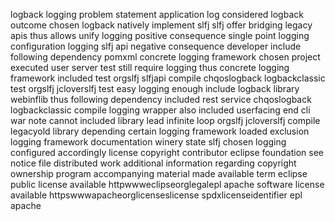 logback logging problem statement application log considered logback outcome chosen logback natively implement slfj slfj offer bridging legacy apis thus allows unify logging positive consequence single point logging configuration logging slfj api negative consequence developer include following dependency pomxml concrete logging framework chosen project executed user server test still require logging thus concrete logging framework included test orgslfj slfjapi compile chqoslogback logbackclassic test orgslfj jcloverslfj test easy logging enough include logback library webinflib thus following dependency included rest service chqoslogback logbackclassic compile logging wrapper also included userfacing end cli war note cannot included library lead infinite loop orgslfj jcloverslfj compile legacyold library depending certain logging framework loaded exclusion logging framework documentation winery state slfj chosen logging configured accordingly license copyright contributor eclipse foundation see notice file distributed work additional information regarding copyright ownership program accompanying material made available term eclipse public license available httpwwweclipseorglegalepl apache software license available httpswwwapacheorglicenseslicense spdxlicenseidentifier epl apache